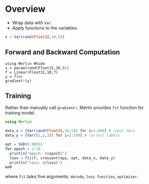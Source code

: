 # Overview
* Wrap data with `Var`.
* Apply functions to the variables.

```julia
x = Var(rand(Float32,10,5))

```

## Forward and Backward Computation
```@example
using Merlin #hide
x = param(rand(Float32,10,5))
f = Linear(Float32,10,7)
y = f(x)
gradient!(y)
```

## Training
Rather than manually call `gradient!`, Merlin provides `fit` function for training model.
```julia
using Merlin

data_x = [Var(rand(Float32,10,5)) for i=1:100] # input data
data_y = [Var([1,2,3]) for i=1:100] # correct labels

opt = SGD(0.0001)
for epoch = 1:10
  println("epoch: $(epoch)")
  loss = fit(f, crossentropy, opt, data_x, data_y)
  println("loss: $(loss)")
end
```
where `fit` tales five arguments: `decode`, `loss function`, `optimizer`.
